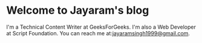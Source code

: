 # Welcome to Jayaram's blog

I'm a Technical Content Writer at GeeksForGeeks. I'm also a Web Developer at Script Foundation. You can reach me at:jayaramsingh1999@gmail.com.
